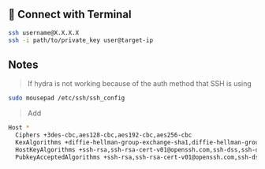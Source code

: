 ## 🔐 Connect with Terminal
```bash
ssh username@X.X.X.X
ssh -i path/to/private_key user@target-ip
```

## Notes
> If hydra is not working because of the auth method that SSH is using
```bash
sudo mousepad /etc/ssh/ssh_config
```

> Add
```bash
Host *
  Ciphers +3des-cbc,aes128-cbc,aes192-cbc,aes256-cbc
  KexAlgorithms +diffie-hellman-group-exchange-sha1,diffie-hellman-group1-sha1,diffie-hellman-group14-sha1
  HostKeyAlgorithms +ssh-rsa,ssh-rsa-cert-v01@openssh.com,ssh-dss,ssh-dss-cert-v01@openssh.com
  PubkeyAcceptedAlgorithms +ssh-rsa,ssh-rsa-cert-v01@openssh.com,ssh-dss,ssh-dss-cert-v01@openssh.com  
```